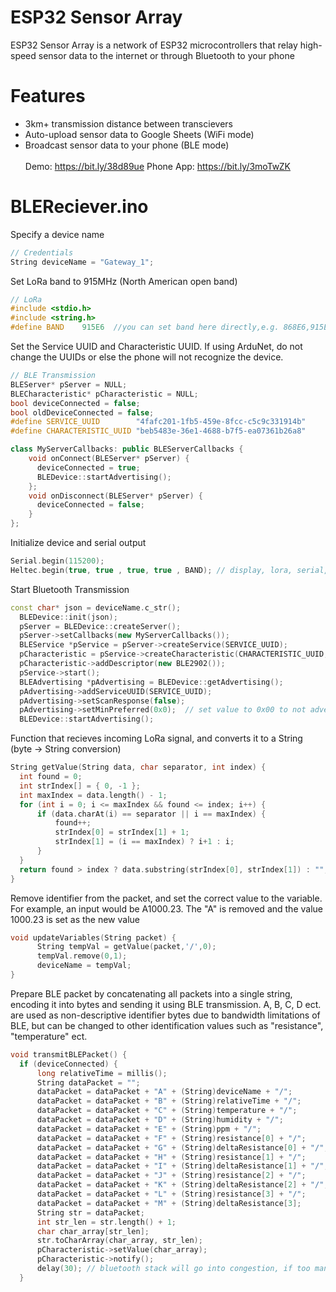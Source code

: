 # ESP32 Sensor Array
ESP32 Sensor Array is a network of ESP32 microcontrollers that relay high-speed sensor data to the internet or through Bluetooth to your phone

# Features
* 3km+ transmission distance between transcievers
* Auto-upload sensor data to Google Sheets (WiFi mode)
* Broadcast sensor data to your phone (BLE mode)
\
\
Demo: https://bit.ly/38d89ue
Phone App: https://bit.ly/3moTwZK

# BLEReciever.ino
Specify a device name
```C++
// Credentials
String deviceName = "Gateway_1";
```
Set LoRa band to 915MHz (North American open band)
```C++
// LoRa
#include <stdio.h>
#include <string.h>
#define BAND    915E6  //you can set band here directly,e.g. 868E6,915E6
```

Set the Service UUID and Characteristic UUID.  If using ArduNet, do not change the UUIDs or else the phone will not recognize the device.
```C++
// BLE Transmission
BLEServer* pServer = NULL;
BLECharacteristic* pCharacteristic = NULL;
bool deviceConnected = false;
bool oldDeviceConnected = false;
#define SERVICE_UUID        "4fafc201-1fb5-459e-8fcc-c5c9c331914b"
#define CHARACTERISTIC_UUID "beb5483e-36e1-4688-b7f5-ea07361b26a8"

class MyServerCallbacks: public BLEServerCallbacks {
    void onConnect(BLEServer* pServer) {
      deviceConnected = true;
      BLEDevice::startAdvertising();
    };
    void onDisconnect(BLEServer* pServer) {
      deviceConnected = false;
    }
};
```
Initialize device and serial output
```C++
Serial.begin(115200);
Heltec.begin(true, true , true, true , BAND); // display, lora, serial, paboost, band
```
Start Bluetooth Transmission
```C++
const char* json = deviceName.c_str();
  BLEDevice::init(json);
  pServer = BLEDevice::createServer();
  pServer->setCallbacks(new MyServerCallbacks());
  BLEService *pService = pServer->createService(SERVICE_UUID);
  pCharacteristic = pService->createCharacteristic(CHARACTERISTIC_UUID,BLECharacteristic::PROPERTY_READ|BLECharacteristic::PROPERTY_WRITE|BLECharacteristic::PROPERTY_NOTIFY|BLECharacteristic::PROPERTY_INDICATE);
  pCharacteristic->addDescriptor(new BLE2902());
  pService->start();
  BLEAdvertising *pAdvertising = BLEDevice::getAdvertising();
  pAdvertising->addServiceUUID(SERVICE_UUID);
  pAdvertising->setScanResponse(false);
  pAdvertising->setMinPreferred(0x0);  // set value to 0x00 to not advertise this parameter
  BLEDevice::startAdvertising();
  ```
  Function that recieves incoming LoRa signal, and converts it to a String (byte -> String conversion)
  ```C++
  String getValue(String data, char separator, int index) {
    int found = 0;
    int strIndex[] = { 0, -1 };
    int maxIndex = data.length() - 1;
    for (int i = 0; i <= maxIndex && found <= index; i++) {
        if (data.charAt(i) == separator || i == maxIndex) {
            found++;
            strIndex[0] = strIndex[1] + 1;
            strIndex[1] = (i == maxIndex) ? i+1 : i;
        }
    }
    return found > index ? data.substring(strIndex[0], strIndex[1]) : "";
}
```
Remove identifier from the packet, and set the correct value to the variable.  For example, an input would be A1000.23.  The "A" is removed and the value 1000.23 is set as the new value
```C++
void updateVariables(String packet) {
      String tempVal = getValue(packet,'/',0);      
      tempVal.remove(0,1);
      deviceName = tempVal;
}
```
Prepare BLE packet by concatenating all packets into a single string, encoding it into bytes and sending it using BLE transmission.  A, B, C, D ect. are used as non-descriptive identifier bytes due to bandwidth limitations of BLE, but can be changed to other identification values such as "resistance", "temperature" ect. 
```C++
void transmitBLEPacket() {
  if (deviceConnected) {
      long relativeTime = millis();
      String dataPacket = "";
      dataPacket = dataPacket + "A" + (String)deviceName + "/";
      dataPacket = dataPacket + "B" + (String)relativeTime + "/";
      dataPacket = dataPacket + "C" + (String)temperature + "/";
      dataPacket = dataPacket + "D" + (String)humidity + "/";
      dataPacket = dataPacket + "E" + (String)ppm + "/";
      dataPacket = dataPacket + "F" + (String)resistance[0] + "/";
      dataPacket = dataPacket + "G" + (String)deltaResistance[0] + "/";
      dataPacket = dataPacket + "H" + (String)resistance[1] + "/";
      dataPacket = dataPacket + "I" + (String)deltaResistance[1] + "/";
      dataPacket = dataPacket + "J" + (String)resistance[2] + "/";
      dataPacket = dataPacket + "K" + (String)deltaResistance[2] + "/";
      dataPacket = dataPacket + "L" + (String)resistance[3] + "/";
      dataPacket = dataPacket + "M" + (String)deltaResistance[3];
      String str = dataPacket;
      int str_len = str.length() + 1; 
      char char_array[str_len];
      str.toCharArray(char_array, str_len);
      pCharacteristic->setValue(char_array);
      pCharacteristic->notify();
      delay(30); // bluetooth stack will go into congestion, if too many packets are sent, in 6 hours test i was able to go as low as 3ms
  }
  ```
  
